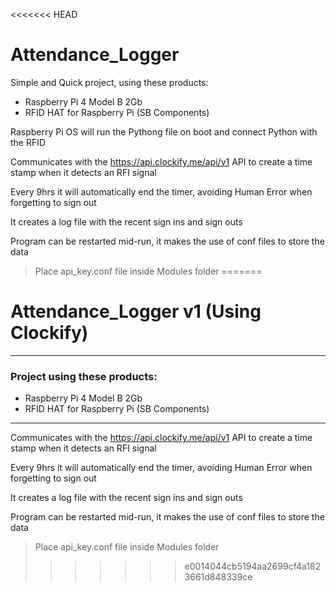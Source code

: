 <<<<<<< HEAD
# Attendance_Logger

Simple and Quick project, using these products:
- Raspberry Pi 4 Model B 2Gb
- RFID HAT for Raspberry Pi (SB Components)

Raspberry Pi OS will run the Pythong file on boot and connect Python with the RFID

Communicates with the https://api.clockify.me/api/v1 API to create a time stamp when it detects an RFI signal

Every 9hrs it will automatically end the timer, avoiding Human Error when forgetting to sign out

It creates a log file with the recent sign ins and sign outs

Program can be restarted mid-run, it makes the use of conf files to store the data

> Place api_key.conf file inside Modules folder
=======
# Attendance_Logger v1 (Using Clockify)
---
### Project using these products:
- Raspberry Pi 4 Model B 2Gb
- RFID HAT for Raspberry Pi (SB Components)

---
Communicates with the https://api.clockify.me/api/v1 API to create a time stamp when it detects an RFI signal

Every 9hrs it will automatically end the timer, avoiding Human Error when forgetting to sign out

It creates a log file with the recent sign ins and sign outs

Program can be restarted mid-run, it makes the use of conf files to store the data

> Place api_key.conf file inside Modules folder
>>>>>>> e0014044cb5194aa2699cf4a1823661d848339ce
